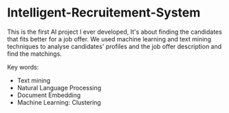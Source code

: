 # Intelligent-Recruitement-System
This is the first AI project I ever developed, It's about finding the candidates that fits better for a job offer.
We used machine learning and text mining techniques to analyse candidates' profiles and the job offer description and find the matchings.

Key words: 
  - Text mining
  - Natural Language Processing 
  - Document Embedding 
  - Machine Learning: Clustering
